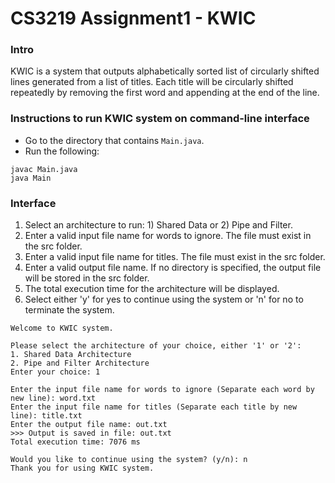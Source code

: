 CS3219 Assignment1 - KWIC
==============================================

### Intro
KWIC is a system that outputs alphabetically sorted list of circularly shifted lines generated from a list of titles. Each title will be circularly shifted repeatedly by removing the first word and appending at the end of the line.

### Instructions to run KWIC system on command-line interface
- Go to the directory that contains ```Main.java```.<br />
- Run the following:
```
javac Main.java
java Main
```

### Interface
1. Select an architecture to run: 1) Shared Data or 2) Pipe and Filter.<br />
2. Enter a valid input file name for words to ignore. The file must exist in the src folder.<br />
3. Enter a valid input file name for titles. The file must exist in the src folder.<br />
4. Enter a valid output file name. If no directory is specified, the output file will be stored in the src folder.<br />
5. The total execution time for the architecture will be displayed.<br />
6. Select either 'y' for yes to continue using the system or 'n' for no to terminate the system.<br />

```
Welcome to KWIC system.

Please select the architecture of your choice, either '1' or '2':
1. Shared Data Architecture
2. Pipe and Filter Architecture
Enter your choice: 1

Enter the input file name for words to ignore (Separate each word by new line): word.txt
Enter the input file name for titles (Separate each title by new line): title.txt
Enter the output file name: out.txt
>>> Output is saved in file: out.txt
Total execution time: 7076 ms

Would you like to continue using the system? (y/n): n
Thank you for using KWIC system.
```
